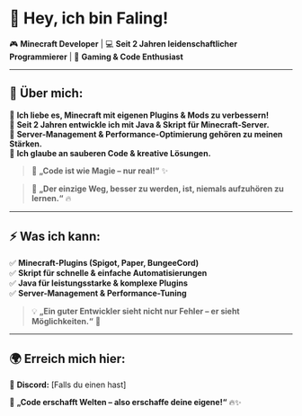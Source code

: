 # 🌟 Hey, ich bin Faling!  

🎮 **Minecraft Developer** | 💻 **Seit 2 Jahren leidenschaftlicher Programmierer** | 🚀 **Gaming & Code Enthusiast**  

---

## 🚀 Über mich:  
🔹 **Ich liebe es, Minecraft mit eigenen Plugins & Mods zu verbessern!**  
🔹 **Seit 2 Jahren entwickle ich mit Java & Skript für Minecraft-Server.**  
🔹 **Server-Management & Performance-Optimierung gehören zu meinen Stärken.**  
🔹 **Ich glaube an sauberen Code & kreative Lösungen.**  

> 📝 **„Code ist wie Magie – nur real!“** ✨  

> 🎯 **„Der einzige Weg, besser zu werden, ist, niemals aufzuhören zu lernen.“** 🔥  

---

## ⚡ Was ich kann:
✅ **Minecraft-Plugins (Spigot, Paper, BungeeCord)**  
✅ **Skript für schnelle & einfache Automatisierungen**  
✅ **Java für leistungsstarke & komplexe Plugins**  
✅ **Server-Management & Performance-Tuning**  

> 💡 **„Ein guter Entwickler sieht nicht nur Fehler – er sieht Möglichkeiten.“** 🚀  

---

## 🌍 Erreich mich hier:
📌 **Discord:** [Falls du einen hast]  

💙 **„Code erschafft Welten – also erschaffe deine eigene!“** 🔥✨  
